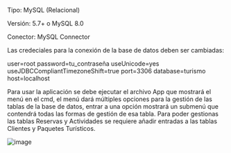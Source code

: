 Tipo: MySQL (Relacional)

Versión: 5.7+ o MySQL 8.0

Conector: MySQL Connector

Las credeciales para la conexión de la base de datos deben ser cambiadas:

user=root
password=tu_contraseña
useUnicode=yes
useJDBCCompliantTimezoneShift=true
port=3306
database=turismo
host=localhost

Para usar la aplicación se debe ejecutar el archivo App que mostrará el menú en el cmd, el
menú dará múltiples opciones para la gestión de las tablas de la base de datos, entrar
a una opción mostrará un submenú que contendrá todas las formas de gestión de esa tabla.
Para poder gestionas las tablas Reservas y Actividades se requiere añadir entradas a las tablas
Clientes y Paquetes Turísticos.

![image](https://github.com/user-attachments/assets/698aafd7-0117-4874-9052-498026bcedc1)

